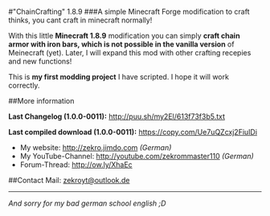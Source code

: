 #"ChainCrafting" 1.8.9
###A simple Minecraft Forge modification to craft thinks, you cant craft in minecraft normally!

With this little **Minecraft 1.8.9** modification you can simply **craft chain armor with iron bars, which is not possible in the vanilla version** of Meinecraft (yet).
Later,  I will expand this mod with other crafting recepies and new functions!

This is **my first modding project** I have scripted. I hope it will work correctly.

##More information

**Last Changelog (1.0.0-0011):** http://puu.sh/my2El/613f73f3b5.txt

**Last compiled download (1.0.0-0011):** https://copy.com/Ue7uQZcxj2FiuIDi

- My website: http://zekro.jimdo.com *(German)*
- My YouTube-Channel: http://youtube.com/zekrommaster110 *(German)*
- Forum-Thread: http://ow.ly/XhaEc

##Contact
Mail: zekroyt@outlook.de

---
*And sorry for my bad german school english ;D*
